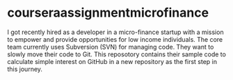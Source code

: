# courseraassignmentmicrofinance
I got recently hired as a developer in a micro-finance startup with a mission to empower and provide opportunities for low income individuals. The core team currently uses Subversion (SVN) for managing code. They want to slowly move their code to Git. This reposotory contains their sample code to calculate simple interest on GitHub in a new repository as the first step in this journey.
